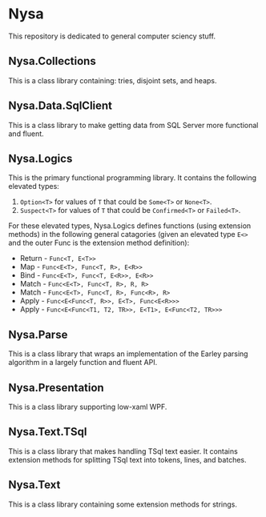 # Nysa
This repository is dedicated to general computer sciency stuff.

## Nysa.Collections
This is a class library containing: tries, disjoint sets, and heaps.

## Nysa.Data.SqlClient
This is a class library to make getting data from SQL Server more functional and fluent.

## Nysa.Logics
This is the primary functional programming library. It contains the following elevated types:
1. `Option<T>` for values of `T` that could be `Some<T>` or `None<T>`.
2. `Suspect<T>` for values of `T` that could be `Confirmed<T>` or `Failed<T>`.

For these elevated types, Nysa.Logics defines functions (using extension methods) in the following general catagories (given an elevated type `E<>` and the outer Func is the extension method definition):
* Return - `Func<T, E<T>>`
* Map - `Func<E<T>, Func<T, R>, E<R>>`
* Bind - `Func<E<T>, Func<T, E<R>>, E<R>>`
* Match - `Func<E<T>, Func<T, R>, R, R>`
* Match - `Func<E<T>, Func<T, R>, Func<R>, R>`
* Apply - `Func<E<Func<T, R>>, E<T>, Func<E<R>>>`
* Apply - `Func<E<Func<T1, T2, TR>>, E<T1>, E<Func<T2, TR>>>`

## Nysa.Parse
This is a class library that wraps an implementation of the Earley parsing algorithm in a largely function and fluent API.

## Nysa.Presentation
This is a class library supporting low-xaml WPF.

## Nysa.Text.TSql
This is a class library that makes handling TSql text easier.  It contains extension methods for splitting TSql text into tokens, lines, and batches.

## Nysa.Text
This is a class library containing some extension methods for strings.
